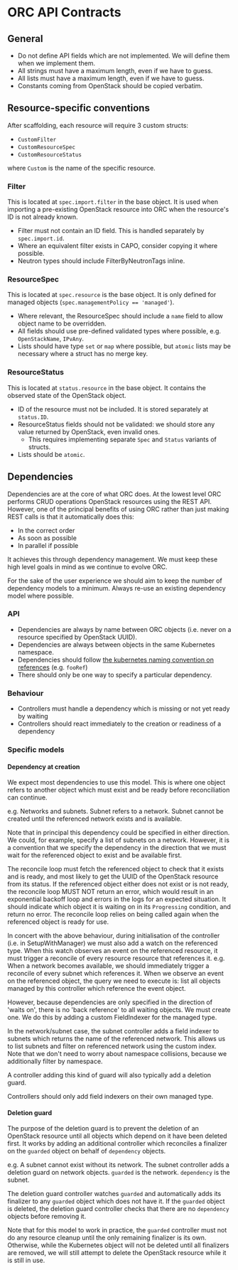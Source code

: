 # ORC API Contracts

## General

* Do not define API fields which are not implemented. We will define them when we implement them.
* All strings must have a maximum length, even if we have to guess.
* All lists must have a maximum length, even if we have to guess.
* Constants coming from OpenStack should be copied verbatim.

## Resource-specific conventions

After scaffolding, each resource will require 3 custom structs:

* `CustomFilter`
* `CustomResourceSpec`
* `CustomResourceStatus`

where `Custom` is the name of the specific resource.

### Filter

This is located at `spec.import.filter` in the base object. It is used when
importing a pre-existing OpenStack resource into ORC when the resource's ID is
not already known.

* Filter must not contain an ID field. This is handled separately by `spec.import.id`.
* Where an equivalent filter exists in CAPO, consider copying it where possible.
* Neutron types should include FilterByNeutronTags inline.

### ResourceSpec

This is located at `spec.resource` is the base object. It is only defined for managed objects (`spec.managementPolicy == 'managed'`).

* Where relevant, the ResourceSpec should include a `name` field to allow object name to be overridden.
* All fields should use pre-defined validated types where possible, e.g. `OpenStackName`, `IPvAny`.
* Lists should have type `set` or `map` where possible, but `atomic` lists may be necessary where a struct has no merge key.

### ResourceStatus

This is located at `status.resource` in the base object. It contains the observed state of the OpenStack object.

* ID of the resource must not be included. It is stored separately at `status.ID`.
* ResourceStatus fields should not be validated: we should store any value returned by OpenStack, even invalid ones.
    * This requires implementing separate `Spec` and `Status` variants of structs.
* Lists should be `atomic`.

## Dependencies

Dependencies are at the core of what ORC does. At the lowest level ORC performs
CRUD operations OpenStack resources using the REST API. However, one of the
principal benefits of using ORC rather than just making REST calls is that it
automatically does this:

* In the correct order
* As soon as possible
* In parallel if possible

It achieves this through dependency management. We must keep these high level goals in mind as we continue to evolve ORC.

For the sake of the user experience we should aim to keep the number of dependency models to a minimum. Always re-use an existing dependency model where possible.

### API

* Dependencies are always by name between ORC objects (i.e. never on a resource specified by OpenStack UUID).
* Dependencies are always between objects in the same Kubernetes namespace.
* Dependencies should follow [the kubernetes naming convention on references](https://github.com/kubernetes/community/blob/master/contributors/devel/sig-architecture/api-conventions.md#naming-of-the-reference-field) (e.g. `fooRef`)
* There should only be one way to specify a particular dependency.

### Behaviour

* Controllers must handle a dependency which is missing or not yet ready by waiting
* Controllers should react immediately to the creation or readiness of a dependency

### Specific models

#### Dependency at creation

We expect most dependencies to use this model. This is where one object refers
to another object which must exist and be ready before reconciliation can
continue.

e.g. Networks and subnets. Subnet refers to a network. Subnet cannot be created
until the referenced network exists and is available.

Note that in principal this dependency could be specified in either direction.
We could, for example, specify a list of subnets on a network. However, it is
a convention that we specify the dependency in the direction that we must wait
for the referenced object to exist and be available first.

The reconcile loop must fetch the referenced object to check that it exists and
is ready, and most likely to get the UUID of the OpenStack resource from its
status. If the referenced object either does not exist or is not ready, the
reconcile loop MUST NOT return an error, which would result in an exponential
backoff loop and errors in the logs for an expected situation. It should
indicate which object it is waiting on in its `Progressing` condition, and
return no error. The reconcile loop relies on being called again when the
referenced object is ready for use.

In concert with the above behaviour, during initialisation of the controller
(i.e. in SetupWithManager) we must also add a watch on the referenced type.
When this watch observes an event on the referenced resource, it must trigger
a reconcile of every resource resource that references it. e.g. When a network
becomes available, we should immediately trigger a reconcile of every subnet
which references it. When we observe an event on the referenced object, the
query we need to execute is: list all objects managed by this controller which
reference the event object.

However, because dependencies are only specified in the direction of 'waits
on', there is no 'back reference' to all waiting objects. We must create one.
We do this by adding a custom FieldIndexer for the managed type.

In the network/subnet case, the subnet controller adds a field indexer to
subnets which returns the name of the referenced network. This allows us to
list subnets and filter on referenced network using the custom index. Note that
we don't need to worry about namespace collisions, because we additionally
filter by namespace.

A controller adding this kind of guard will also typically add a deletion guard.

Controllers should only add field indexers on their own managed type.

#### Deletion guard

The purpose of the deletion guard is to prevent the deletion of an OpenStack
resource until all objects which depend on it have been deleted first. It works
by adding an additional controller which reconciles a finalizer on the
`guarded` object on behalf of `dependency` objects.

e.g. A subnet cannot exist without its network. The subnet controller adds
a deletion guard on network objects. `guarded` is the network. `dependency` is
the subnet.

The deletion guard controller watches `guarded` and automatically adds its
finalizer to any `guarded` object which does not have it. If the `guarded`
object is deleted, the deletion guard controller checks that there are no
`dependency` objects before removing it.

Note that for this model to work in practice, the `guarded` controller must not
do any resource cleanup until the only remaining finalizer is its own.
Otherwise, while the Kubernetes object will not be deleted until all finalizers
are removed, we will still attempt to delete the OpenStack resource while it is
still in use.
